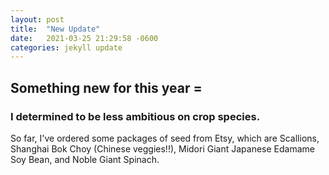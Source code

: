 ```yaml
---
layout: post
title:  "New Update"
date:   2021-03-25 21:29:58 -0600
categories: jekyll update
---
```



## Something new for this year =


### I determined to be less ambitious on crop species.
So far, I've ordered some packages of seed from Etsy, which are Scallions, Shanghai Bok Choy (Chinese veggies!!), Midori Giant Japanese Edamame Soy Bean, and Noble Giant Spinach.

